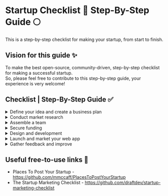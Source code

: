 # Startup Checklist 🚀 Step-By-Step Guide 🌕

This is a step-by-step checklist for making your startup, from start to finish.

## Vision for this guide ✨

To make the best open-source, community-driven, step-by-step checklist for making a successful startup.
<br>
So, please feel free to contribute to this step-by-step guide, your experience is very welcome!

## Checklist | Step-By-Step Guide ✅

<details>
<summary>Define your idea and create a business plan</summary>

- [ ] Clearly outline the problem you are trying to solve and how your web app will address it.
- [ ] Research your competitors and create a unique value proposition.
- [ ] Make a detailed business plan that includes financial projections and a marketing strategy.

</details>

<details>
<summary>Conduct market research</summary>

- [ ] Identify your target audience and their needs
- [ ] research any potential challenges you may face in the market
- [ ] Research your competitors and their strengths and weaknesses
- [ ] Use this information to validate your idea and ensure that there is a market for your web app.

</details>

<details>
<summary>Assemble a team</summary>

- [ ] Identify the roles that need to be filled on your team, such as a developer, designer, and marketer.
- [ ] Recruit team members who have the necessary skills and experience to help bring your web app to life.
- [ ] Consider hiring a experienced mentor or advisor to guide you through the process.

</details>

<details>
<summary>Secure funding</summary>

- [ ] Starting a web app can be expensive, so you'll need to secure funding through venture capital, angel investors, crowdfunding, or other means.
- [ ] Be prepared to pitch your idea and business plan to potential investors.
</details>

<details>
<summary>Design and development</summary>

- [ ] Create wireframes and mockups of your web app to visualize how it will look and function.
- [ ] Hire a developer or development team to build your web app, or use a platform like WordPress or Squarespace to create a basic version of your app.
- [ ] Test your web app thoroughly to ensure that it is user-friendly and free of bugs.
</details>

<details>
<summary>Launch and market your web app</summary>

- [ ] Soft launch your web app to a small group of beta testers to gather feedback.
- [ ] Use digital marketing techniques like SEO, PPC, and social media to promote your web app and attract users.
- [ ] Use analytics tools to track user engagement and make data-driven decisions to improve your web app.
</details>

<details>
<summary>Gather feedback and improve</summary>

- [ ] Use customer feedback to identify areas of improvement and make changes to your web app.
- [ ] Continuously monitor user engagement and analyze data to identify trends and opportunities for growth.
- [ ] Stay up to date with the latest industry trends and technologies to ensure that your web app remains competitive.
</details>

## Useful free-to-use links 🔗

- Places To Post Your Startup - https://github.com/mmccaff/PlacesToPostYourStartup
- The Startup Marketing Checklist - https://github.com/draftdev/startup-marketing-checklist
